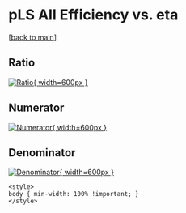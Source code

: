 # pLS All Efficiency vs. eta

[[back to main](./)]



## Ratio

[![Ratio](../mtv/var/pLS_0_eff_eta.png){ width=600px }](../mtv/var/pLS_0_eff_eta.pdf)

## Numerator

[![Numerator](../mtv/num/pLS_0_eff_eta_num.png){ width=600px }](../mtv/num/pLS_0_eff_eta_num.pdf)

## Denominator

[![Denominator](../mtv/den/pLS_0_eff_eta_den.png){ width=600px }](../mtv/den/pLS_0_eff_eta_den.pdf)


``` {=html}
<style>
body { min-width: 100% !important; }
</style>
```
